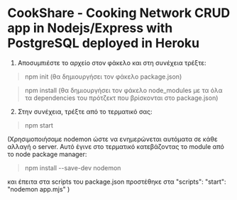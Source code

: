 # CookShare - Cooking Network CRUD app in Nodejs/Express with PostgreSQL deployed in Heroku

1. Aποσυμπιέστε το αρχείο στον φάκελο και στη συνέχεια τρέξτε:
> npm init
(θα δημιουργήσει τον φάκελο package.json)

> npm install
(θα δημιουργήσει τον φάκελο node_modules με τα όλα τα dependencies του πρότζεκτ που βρίσκονται στο package.json)

2. Στην συνέχεια, τρέξτε από το τερματικό σας:
> npm start

(Χρησιμοποιήσαμε nodemon ώστε να ενημερώνεται αυτόματα σε κάθε αλλαγή ο server. Αυτό έγινε στο τερματικό κατεβάζοντας το module από το node package manager:

> npm install --save-dev nodemon

και έπειτα στα scripts του package.json προστέθηκε στα "scripts":
"start": "nodemon app.mjs" )

